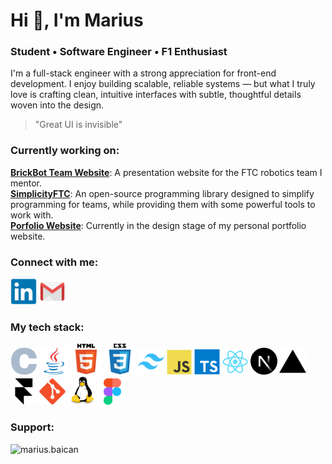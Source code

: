 # **Hi 👋, I'm Marius**

### Student • Software Engineer • F1 Enthusiast

I'm a full-stack engineer with a strong appreciation for front-end development. I enjoy building
scalable, reliable systems — but what I truly love is crafting clean, intuitive interfaces with
subtle, thoughtful details woven into the design.

> "Great UI is invisible"

### **Currently working on:**

<a href="https://brickbot.vercel.app" target="_blank"><b>BrickBot Team Website</b></a>: A
presentation website for the FTC robotics team I mentor.  
<a href="https://brickbot.vercel.app" target="_blank"><b>SimplicityFTC</b></a>: An open-source
programming library designed to simplify programming for teams, while providing them with some
powerful tools to work with.  
<a href="mariusbaican.com" target="_blank"><b>Porfolio Website</b></a>: Currently in the
design stage of my personal portfolio website.

### Connect with me:

<a href="https://linkedin.com/in/marius-baican" target="_blank"><img src="https://raw.githubusercontent.com/devicons/devicon/master/icons/linkedin/linkedin-original.svg" alt="linkedin" width="42" height="42"/></a>
<a href="mailto:marius.baican18@gmail.com" target="_blank"><img src="mail.png" alt="linkedin" width="42" height="42"/></a>

### My tech stack:

<img src="https://raw.githubusercontent.com/devicons/devicon/master/icons/c/c-original.svg" alt="c" width="43" height="43"/>
<img src="https://raw.githubusercontent.com/devicons/devicon/master/icons/java/java-original.svg" alt="java" width="45" height="45"/>
<img src="https://raw.githubusercontent.com/devicons/devicon/master/icons/html5/html5-original-wordmark.svg" alt="html5" width="50" height="50"/>
<img src="https://raw.githubusercontent.com/devicons/devicon/master/icons/css3/css3-original-wordmark.svg" alt="css3" width="50" height="50"/>
<img src="https://raw.githubusercontent.com/devicons/devicon/master/icons/tailwindcss/tailwindcss-original.svg" alt="react" width="42" height="42"/>
<img src="https://raw.githubusercontent.com/devicons/devicon/master/icons/javascript/javascript-original.svg" alt="javascript" width="40" height="40"/>
<img src="https://raw.githubusercontent.com/devicons/devicon/master/icons/typescript/typescript-original.svg" alt="typescript" width="41" height="41"/>
<img src="https://raw.githubusercontent.com/devicons/devicon/master/icons/react/react-original.svg" alt="react" width="41" height="41"/>
<img src="https://raw.githubusercontent.com/devicons/devicon/master/icons/nextjs/nextjs-original.svg" alt="nextjs" width="43" height="43"/>
<img src="https://raw.githubusercontent.com/devicons/devicon/master/icons/vercel/vercel-original.svg" alt="vercel" width="43" height="43"/>
<img src="https://raw.githubusercontent.com/devicons/devicon/master/icons/framermotion/framermotion-original.svg" alt="framer-motion" width="42" height="42"/>
<img src="https://raw.githubusercontent.com/devicons/devicon/master/icons/git/git-original.svg" alt="git" width="42" height="42"/>
<img src="https://raw.githubusercontent.com/devicons/devicon/master/icons/linux/linux-original.svg" alt="linux" width="45" height="45"/>
<img src="https://raw.githubusercontent.com/devicons/devicon/master/icons/figma/figma-original.svg" alt="figma" width="42" height="42"/>

<h3 align="left">Support:</h3>
<p><a href="https://www.buymeacoffee.com/marius.baican"> <img align="left" src="https://cdn.buymeacoffee.com/buttons/v2/default-yellow.png" height="50" width="210" alt="marius.baican" /></a></p><br><br><br><br>
